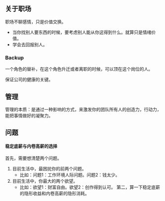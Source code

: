 
## 关于职场
职场不聊感情，只是价值交换。
- 当你找别人要东西的时候，要考虑别人能从你这得到什么。就算只是情绪价值。
- 学会去回报别人。

### Backup
一个角色的替补，在这个角色升迁或者离职的时候，可以顶在这个岗位的人。

保证公司的健康的关键。

## 管理
管理的本质：是通过一种影响的方式，来激发你的团队所有人的创造力，行动力，能把事情做好的凝聚力。

## 问题

#### 稳定底薪与内卷高薪的选择
首先，需要想清楚两个问题。
1. 目前生活中，最困扰你的前两个问题。
	- 比如：问题1：工作环境人际问题。问题2：钱太少。
2. 目前生活中，你最大的两个欲望。
	- 比如：欲望1：财富自由。欲望2：创作得到认可。
第二，算一下稳定底薪的隐形收益和内卷高薪的隐形消耗。